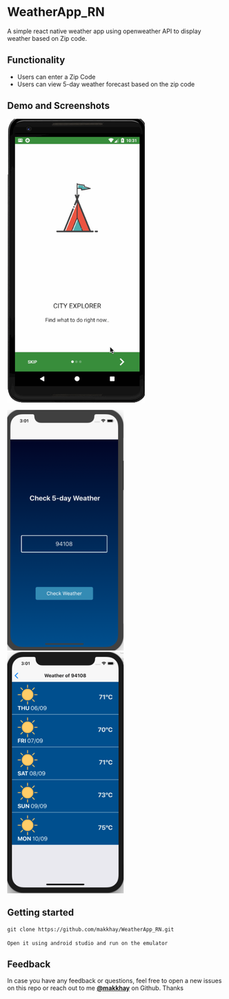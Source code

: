 # WeatherApp_RN
A simple react native weather app using openweather API to display weather based on Zip code.  

## Functionality
- Users can enter a Zip Code
- Users can view 5-day weather forecast based on the zip code


## Demo and Screenshots

![app_demo](https://github.com/makkhay/FourSquareApi-Demo/blob/master/first_giffffffff.gif)

<div style={{display: flex; flex-direction: row}}>
  <img src="https://github.com/makkhay/WeatherApp_RN/blob/master/Screen_one.png" width="270" />
   <img src="https://github.com/makkhay/WeatherApp_RN/blob/master/Screen_two.png" width="270" />
</div>


## Getting started

```
git clone https://github.com/makkhay/WeatherApp_RN.git

Open it using android studio and run on the emulator 
```



## Feedback

In case you have any feedback or questions, feel free to open a new issues on this repo or reach out to me [**@makkhay**](https://github.com/makkhay) on Github. Thanks

